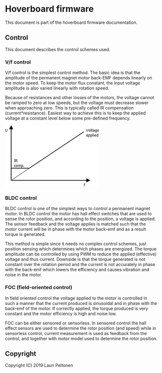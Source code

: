 # Hoverboard firmware
This document is part of the hoverboard firmware documentation.

## Control
This document describes the control schemes used.

### V/f control
V/f control is the simplest control method. The basic idea is that the amplitude of the 
permanent magnet motor back-EMF depends linearly on the motor speed. To keep the motor flux 
constant, the input voltage amplitude is also varied linearly with rotation speed.

Because of resistances and other losses of the motors, the voltage cannot be ramped to zero 
at low speeds, but the voltage must decrease slower when approaching zero. This is typically 
called IR compensation (current*resistance). Easiest way to achieve this is to keep the 
applied voltage at a constant level below some pre-defined frequency.

![V/f control with IR compensation](images/vf_control_with_ir.png)

### BLDC control
BLDC control is one of the simplest ways to control a permanent magnet motor. In BLDC control 
the motor has hall effect switches that are used to sense the rotor position, and according 
to the position, a voltage is applied. The sensor feedback and the voltage applies is matched 
such that the motor current will be in phase with the motor back-emf and as a result torque 
is generated.

This method is simple since it needs no complex control schemes, just position sensing which 
determines which phases are energized. The torque amplitude can be controlled by using PWM to 
reduce the applied (effective) voltage and thus current. Downside is that the torque generated 
is not constant over the rotation period and the current is not accurately in phase with the 
back-emf which lowers the efficiency and causes vibration and noise in the motor.

### FOC (field-oriented control)
In field oriented control the voltage applied to the motor is controlled in such a manner that 
the current produced is sinusoidal and in phase with the back-emf of the motor. If correctly 
applied, the torque produced is very constant and the motor efficiency is high and noise low.

FOC can be either sensored or sensorless. In sensored control the hall effect sensors are used 
to determine the rotor position (and speed) while in sensorless control, current measurement 
is used as feedback from the control, and together with motor model used to determine the 
rotor position.



## Copyright
Copyright (C) 2019 Lauri Peltonen
